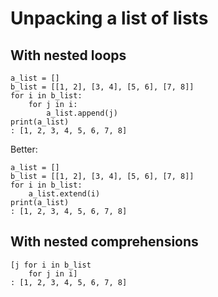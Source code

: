 Unpacking a list of lists
=========================

With nested loops
-----------------
~~~
a_list = []
b_list = [[1, 2], [3, 4], [5, 6], [7, 8]]
for i in b_list:
    for j in i:
        a_list.append(j)
print(a_list)
: [1, 2, 3, 4, 5, 6, 7, 8]
~~~

Better:

~~~
a_list = []
b_list = [[1, 2], [3, 4], [5, 6], [7, 8]]
for i in b_list:
    a_list.extend(i)
print(a_list)
: [1, 2, 3, 4, 5, 6, 7, 8]
~~~

With nested comprehensions
--------------------------
~~~
[j for i in b_list
    for j in i]
: [1, 2, 3, 4, 5, 6, 7, 8]
~~~

